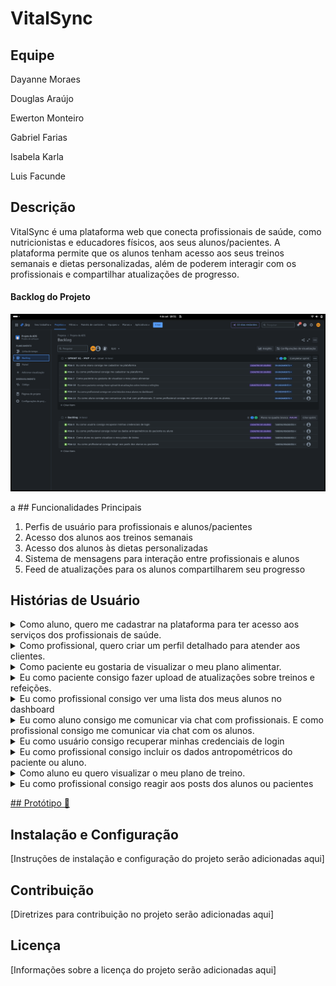# VitalSync

## Equipe

<p>Dayanne Moraes</p>
<p>Douglas Araújo</p>
<p>Ewerton Monteiro</p>
<p>Gabriel Farias</p>
<p>Isabela Karla</p>
<p>Luis Facunde</p>

## Descrição

VitalSync é uma plataforma web que conecta profissionais de saúde, como nutricionistas e educadores físicos, aos seus alunos/pacientes. A plataforma permite que os alunos tenham acesso aos seus treinos semanais e dietas personalizadas, além de poderem interagir com os profissionais e compartilhar atualizações de progresso.

#### Backlog do Projeto

<p>
    <img src="./assets/Captura de tela de 2024-09-04 18-51-50.png" />
</p>
a
## Funcionalidades Principais

1. Perfis de usuário para profissionais e alunos/pacientes
2. Acesso dos alunos aos treinos semanais
3. Acesso dos alunos às dietas personalizadas
4. Sistema de mensagens para interação entre profissionais e alunos
5. Feed de atualizações para os alunos compartilharem seu progresso

## Histórias de Usuário

<details> 
    <summary>
        Como aluno, quero me cadastrar na plataforma para ter acesso aos serviços dos profissionais de saúde.
    </summary>
        <img src="./assets/cadastro-usuario.png" />
</details>
<details> 
    <summary>
        Como profissional, quero criar um perfil detalhado para atender aos clientes.
    </summary>
        <img src="./assets/cadastro-profissional.png" />
</details>

<details> 
    <summary>
        Como paciente eu gostaria de visualizar o meu plano alimentar.
    </summary>
        <img src="./assets/plano-alimentar.png" />
</details>

<details> 
    <summary>
        Eu como paciente consigo fazer upload de atualizações sobre treinos e refeições.
    </summary>
        <img src="./assets/dashboard-usuario.png" />
</details>

<details> 
    <summary>
         Eu como profissional consigo ver uma lista dos meus alunos no dashboard
    </summary>
        <img src="./assets/dashboard-profissional.png" />
</details>

<details> 
    <summary>
        Eu como aluno consigo me comunicar via chat com profissionais. E como profissional consigo me comunicar via chat com os alunos.
    </summary>
        <img src="./assets/chat-usuario.png" />
</details>

<details> 
    <summary>
        Eu como usuário consigo recuperar minhas credenciais de login
    </summary>
        <img src="" />
</details>

<details> 
    <summary>
        Eu como profissional consigo incluir os dados antropométricos do paciente ou aluno.
    </summary>
        <img src="" />
</details>

<details> 
    <summary>
        Como aluno eu quero visualizar o meu plano de treino.
    </summary>
        <img src="" />
</details>

<details> 
    <summary>
        Eu como profissional consigo reagir aos posts dos alunos ou pacientes
    </summary>
        <img src="./assets/sketch-login-paciente.png" />
</details>

[## Protótipo 🔗](https://drive.google.com/drive/folders/1lxHRWnrA0qhMDt9Ik8lSUNE0bxNaLfon?usp=drive_link)

## Instalação e Configuração

[Instruções de instalação e configuração do projeto serão adicionadas aqui]

## Contribuição

[Diretrizes para contribuição no projeto serão adicionadas aqui]

## Licença

[Informações sobre a licença do projeto serão adicionadas aqui]
